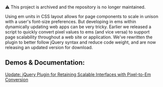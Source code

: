 :warning: This project is archived and the repository is no longer maintained. 

Using em units in CSS layout allows for page components to scale in unison with a user's font-size preferences. But developing in ems within dynamically updating web apps can be very tricky. Earlier we released a script to quickly convert pixel values to ems (and vice versa) to support page scalability throughout a web site or application. We've rewritten the plugin to better follow jQuery syntax and reduce code weight, and are now releasing an updated version for download.

## Demos & Documentation:

[Update: jQuery Plugin for Retaining Scalable Interfaces with Pixel-to-Em Conversion](http://filamentgroup.com/lab/update_jquery_plugin_for_retaining_scalable_interfaces_with_pixel_to_em_con/)


